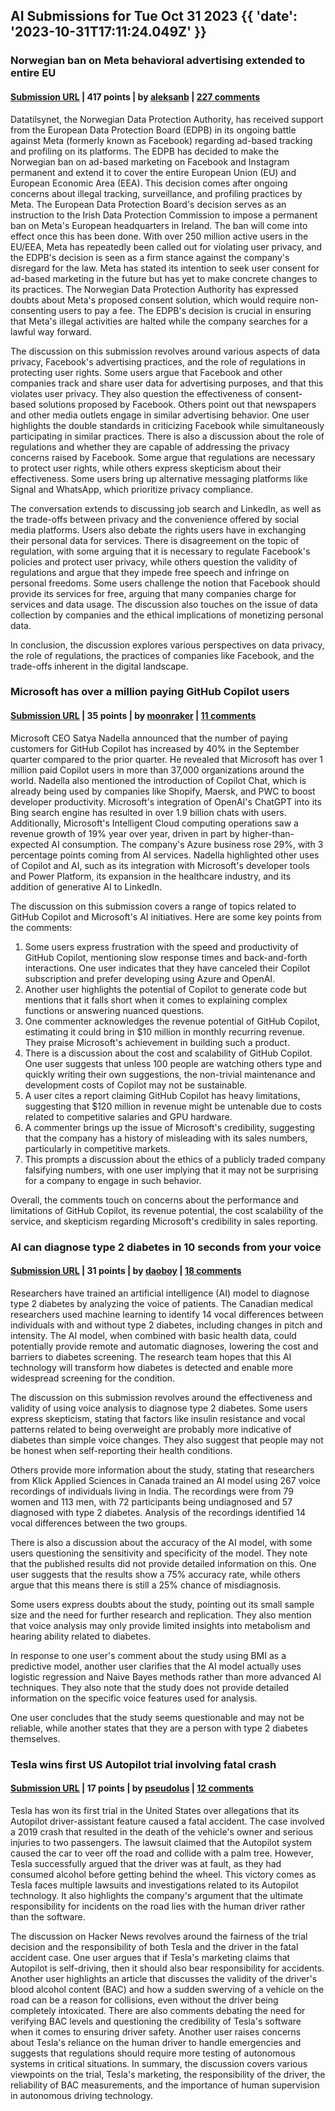 ## AI Submissions for Tue Oct 31 2023 {{ 'date': '2023-10-31T17:11:24.049Z' }}

### Norwegian ban on Meta behavioral advertising extended to entire EU

#### [Submission URL](https://www.datatilsynet.no/aktuelt/aktuelle-nyheter-2023/datatilsynets-vedtak-mot-meta-utvides-til-eueos-og-gjores-permanent/) | 417 points | by [aleksanb](https://news.ycombinator.com/user?id=aleksanb) | [227 comments](https://news.ycombinator.com/item?id=38092612)

Datatilsynet, the Norwegian Data Protection Authority, has received support from the European Data Protection Board (EDPB) in its ongoing battle against Meta (formerly known as Facebook) regarding ad-based tracking and profiling on its platforms. The EDPB has decided to make the Norwegian ban on ad-based marketing on Facebook and Instagram permanent and extend it to cover the entire European Union (EU) and European Economic Area (EEA). This decision comes after ongoing concerns about illegal tracking, surveillance, and profiling practices by Meta. The European Data Protection Board's decision serves as an instruction to the Irish Data Protection Commission to impose a permanent ban on Meta's European headquarters in Ireland. The ban will come into effect once this has been done. With over 250 million active users in the EU/EEA, Meta has repeatedly been called out for violating user privacy, and the EDPB's decision is seen as a firm stance against the company's disregard for the law. Meta has stated its intention to seek user consent for ad-based marketing in the future but has yet to make concrete changes to its practices. The Norwegian Data Protection Authority has expressed doubts about Meta's proposed consent solution, which would require non-consenting users to pay a fee. The EDPB's decision is crucial in ensuring that Meta's illegal activities are halted while the company searches for a lawful way forward.

The discussion on this submission revolves around various aspects of data privacy, Facebook's advertising practices, and the role of regulations in protecting user rights. Some users argue that Facebook and other companies track and share user data for advertising purposes, and that this violates user privacy. They also question the effectiveness of consent-based solutions proposed by Facebook. Others point out that newspapers and other media outlets engage in similar advertising behavior. One user highlights the double standards in criticizing Facebook while simultaneously participating in similar practices. There is also a discussion about the role of regulations and whether they are capable of addressing the privacy concerns raised by Facebook. Some argue that regulations are necessary to protect user rights, while others express skepticism about their effectiveness. Some users bring up alternative messaging platforms like Signal and WhatsApp, which prioritize privacy compliance.

The conversation extends to discussing job search and LinkedIn, as well as the trade-offs between privacy and the convenience offered by social media platforms. Users also debate the rights users have in exchanging their personal data for services. There is disagreement on the topic of regulation, with some arguing that it is necessary to regulate Facebook's policies and protect user privacy, while others question the validity of regulations and argue that they impede free speech and infringe on personal freedoms. Some users challenge the notion that Facebook should provide its services for free, arguing that many companies charge for services and data usage. The discussion also touches on the issue of data collection by companies and the ethical implications of monetizing personal data.

In conclusion, the discussion explores various perspectives on data privacy, the role of regulations, the practices of companies like Facebook, and the trade-offs inherent in the digital landscape.

### Microsoft has over a million paying GitHub Copilot users

#### [Submission URL](https://www.zdnet.com/article/microsoft-has-over-a-million-paying-github-copilot-users-ceo-nadella/) | 35 points | by [moonraker](https://news.ycombinator.com/user?id=moonraker) | [11 comments](https://news.ycombinator.com/item?id=38085907)

Microsoft CEO Satya Nadella announced that the number of paying customers for GitHub Copilot has increased by 40% in the September quarter compared to the prior quarter. He revealed that Microsoft has over 1 million paid Copilot users in more than 37,000 organizations around the world. Nadella also mentioned the introduction of Copilot Chat, which is already being used by companies like Shopify, Maersk, and PWC to boost developer productivity. Microsoft's integration of OpenAI's ChatGPT into its Bing search engine has resulted in over 1.9 billion chats with users. Additionally, Microsoft's Intelligent Cloud computing operations saw a revenue growth of 19% year over year, driven in part by higher-than-expected AI consumption. The company's Azure business rose 29%, with 3 percentage points coming from AI services. Nadella highlighted other uses of Copilot and AI, such as its integration with Microsoft's developer tools and Power Platform, its expansion in the healthcare industry, and its addition of generative AI to LinkedIn.

The discussion on this submission covers a range of topics related to GitHub Copilot and Microsoft's AI initiatives. Here are some key points from the comments:

1. Some users express frustration with the speed and productivity of GitHub Copilot, mentioning slow response times and back-and-forth interactions. One user indicates that they have canceled their Copilot subscription and prefer developing using Azure and OpenAI.
2. Another user highlights the potential of Copilot to generate code but mentions that it falls short when it comes to explaining complex functions or answering nuanced questions.
3. One commenter acknowledges the revenue potential of GitHub Copilot, estimating it could bring in $10 million in monthly recurring revenue. They praise Microsoft's achievement in building such a product.
4. There is a discussion about the cost and scalability of GitHub Copilot. One user suggests that unless 100 people are watching others type and quickly writing their own suggestions, the non-trivial maintenance and development costs of Copilot may not be sustainable.
5. A user cites a report claiming GitHub Copilot has heavy limitations, suggesting that $120 million in revenue might be untenable due to costs related to competitive salaries and GPU hardware.
6. A commenter brings up the issue of Microsoft's credibility, suggesting that the company has a history of misleading with its sales numbers, particularly in competitive markets.
7. This prompts a discussion about the ethics of a publicly traded company falsifying numbers, with one user implying that it may not be surprising for a company to engage in such behavior.

Overall, the comments touch on concerns about the performance and limitations of GitHub Copilot, its revenue potential, the cost scalability of the service, and skepticism regarding Microsoft's credibility in sales reporting.

### AI can diagnose type 2 diabetes in 10 seconds from your voice

#### [Submission URL](https://www.diabetes.co.uk/news/2023/oct/say-what-ai-can-diagnose-type-2-diabetes-in-10-seconds-from-your-voice.html) | 31 points | by [daoboy](https://news.ycombinator.com/user?id=daoboy) | [18 comments](https://news.ycombinator.com/item?id=38083857)

Researchers have trained an artificial intelligence (AI) model to diagnose type 2 diabetes by analyzing the voice of patients. The Canadian medical researchers used machine learning to identify 14 vocal differences between individuals with and without type 2 diabetes, including changes in pitch and intensity. The AI model, when combined with basic health data, could potentially provide remote and automatic diagnoses, lowering the cost and barriers to diabetes screening. The research team hopes that this AI technology will transform how diabetes is detected and enable more widespread screening for the condition.

The discussion on this submission revolves around the effectiveness and validity of using voice analysis to diagnose type 2 diabetes. Some users express skepticism, stating that factors like insulin resistance and vocal patterns related to being overweight are probably more indicative of diabetes than simple voice changes. They also suggest that people may not be honest when self-reporting their health conditions. 

Others provide more information about the study, stating that researchers from Klick Applied Sciences in Canada trained an AI model using 267 voice recordings of individuals living in India. The recordings were from 79 women and 113 men, with 72 participants being undiagnosed and 57 diagnosed with type 2 diabetes. Analysis of the recordings identified 14 vocal differences between the two groups. 

There is also a discussion about the accuracy of the AI model, with some users questioning the sensitivity and specificity of the model. They note that the published results did not provide detailed information on this. One user suggests that the results show a 75% accuracy rate, while others argue that this means there is still a 25% chance of misdiagnosis.

Some users express doubts about the study, pointing out its small sample size and the need for further research and replication. They also mention that voice analysis may only provide limited insights into metabolism and hearing ability related to diabetes.

In response to one user's comment about the study using BMI as a predictive model, another user clarifies that the AI model actually uses logistic regression and Naive Bayes methods rather than more advanced AI techniques. They also note that the study does not provide detailed information on the specific voice features used for analysis.

One user concludes that the study seems questionable and may not be reliable, while another states that they are a person with type 2 diabetes themselves.

### Tesla wins first US Autopilot trial involving fatal crash

#### [Submission URL](https://www.reuters.com/business/autos-transportation/tesla-wins-autopilot-trial-involving-fatal-crash-2023-10-31/) | 17 points | by [pseudolus](https://news.ycombinator.com/user?id=pseudolus) | [12 comments](https://news.ycombinator.com/item?id=38089967)

Tesla has won its first trial in the United States over allegations that its Autopilot driver-assistant feature caused a fatal accident. The case involved a 2019 crash that resulted in the death of the vehicle's owner and serious injuries to two passengers. The lawsuit claimed that the Autopilot system caused the car to veer off the road and collide with a palm tree. However, Tesla successfully argued that the driver was at fault, as they had consumed alcohol before getting behind the wheel. This victory comes as Tesla faces multiple lawsuits and investigations related to its Autopilot technology. It also highlights the company's argument that the ultimate responsibility for incidents on the road lies with the human driver rather than the software.

The discussion on Hacker News revolves around the fairness of the trial decision and the responsibility of both Tesla and the driver in the fatal accident case. One user argues that if Tesla's marketing claims that Autopilot is self-driving, then it should also bear responsibility for accidents. Another user highlights an article that discusses the validity of the driver's blood alcohol content (BAC) and how a sudden swerving of a vehicle on the road can be a reason for collisions, even without the driver being completely intoxicated. There are also comments debating the need for verifying BAC levels and questioning the credibility of Tesla's software when it comes to ensuring driver safety. Another user raises concerns about Tesla's reliance on the human driver to handle emergencies and suggests that regulations should require more testing of autonomous systems in critical situations. In summary, the discussion covers various viewpoints on the trial, Tesla's marketing, the responsibility of the driver, the reliability of BAC measurements, and the importance of human supervision in autonomous driving technology.

